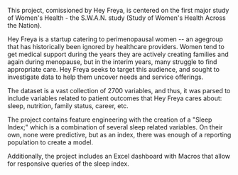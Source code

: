 This project, comissioned by Hey Freya, is centered on the first major study of Women's Health - the S.W.A.N. study (Study of Women's Health Across the Nation).

Hey Freya is a startup catering to perimenopausal women -- an agegroup that has historically been ignored by healthcare providers. 
Women tend to get medical support during the years they are actively creating families and again during menopause, but in the interim years, many struggle to 
find appropriate care. Hey Freya seeks to target this audience, and sought to investigate data to help them uncover needs and service offerings.

The dataset is a vast collection of 2700 variables, and thus, it was parsed to include variables related to patient outcomes that Hey Freya cares about: 
sleep, nutrition, family status, career, etc.

The project contains feature engineering with the creation of a "Sleep Index;" which is a combination of several sleep related variables. 
On their own, none were predictive, but as an index, there was enough of a reporting population to create a model.

Additionally, the project includes an Excel dashboard with Macros that allow for responsive queries of the sleep index.
